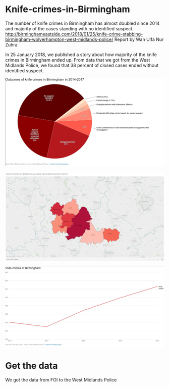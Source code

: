 # Knife-crimes-in-Birmingham
The number of knife crimes in Birmingham has almost doubled since 2014 and majority of the cases standing with no identified suspect.
http://birminghameastside.com/2018/01/25/knife-crime-stabbing-birmingham-wolverhampton-west-midlands-police/
Report by Wan Ulfa Nur Zuhra

In 25 January 2018, we published a story about how majority of the knife crimes in Birmingham ended up. From data that we got from the West Midlands Police, we found that 38 percent of closed cases ended without identified suspect.

![Outcomes of knife crimes in Birmingham](https://github.com/Birmingham-Eastside/Knife-crimes-in-Birmingham/blob/master/Pie%20chart-knife%20crime.jpg)

![Map of knife crimes in Birmingham and neighbourhood](https://github.com/Birmingham-Eastside/Knife-crimes-in-Birmingham/blob/master/Map%20chart%20-%20knife%20crimes%20in%20West%20Midlalnds.jpg)

![The knife crimes in Birmingham since 2013](https://github.com/Birmingham-Eastside/Knife-crimes-in-Birmingham/blob/master/line%20chart%20knife%20crime%20in%20Birmingham.jpg)


# Get the data
We got the data from FOI to the West Midlands Police
